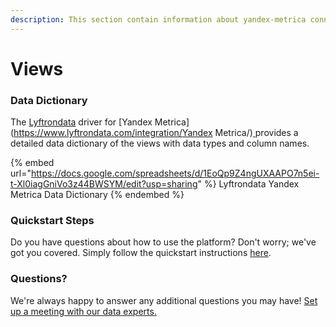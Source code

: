 ```yaml
---
description: This section contain information about yandex-metrica connector views information
---
```


# Views

### Data Dictionary

The [Lyftrondata](https://www.lyftrondata.com/) driver for [Yandex Metrica](https://www.lyftrondata.com/integration/Yandex Metrica/)[ ](https://www.lyftrondata.com/integration/yandex-metrica/)provides a detailed data dictionary of the views with data types and column names.

{% embed url="https://docs.google.com/spreadsheets/d/1EoQp9Z4ngUXAAPO7n5ei-t-Xl0iagGniVo3z44BWSYM/edit?usp=sharing" %}
Lyftrondata Yandex Metrica Data Dictionary
{% endembed %}

### Quickstart Steps

Do you have questions about how to use the platform? Don't worry; we've got you covered. Simply follow the quickstart instructions [here](../../../../quickstart-steps.md).

### Questions? <a href="#questions" id="questions"></a>

We're always happy to answer any additional questions you may have! [Set up a meeting with our data experts.](https://www.lyftrondata.com/book-a-meeting/)


